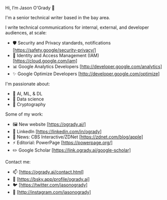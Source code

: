 Hi, I’m Jason O'Grady 👋 

I'm a senior technical writer based in the bay area.

I write technical communications for internal, external, and developer audiences, at scale:
- 🛡 Security and Privacy standards, notifications [https://safety.google/security-privacy/]
- 🪪 Identity and Access Management (IAM) [https://cloud.google.com/iam]
- 📊 Google Analytics Developers [http://developer.google.com/analytics]
- ✨ Google Optimize Developers [http://developer.google.com/optimize]

I'm passionate about:
- 🧠 AI, ML, & DL
- 🧮 Data science
- 🔐 Cryptography

Some of my work:
- 🖼️ New website [https://ogrady.ai/]
- 💼 LinkedIn [https://linkedin.com/in/ogrady]
- 📰 News: CBS Interactive/ZDNet [https://zdnet.com/blog/apple]
- ⚡️ Editorial: PowerPage [https://powerpage.org/]
- ✏️ Google Scholar [https://link.ogrady.ai/google-scholar]

Contact me:
- 📫 [https://ogrady.ai/contact.html]
- 🦋 [https://bsky.app/profile/ogrady.ai]
- 🐦 [https://twitter.com/jasonogrady]
- 📸 [http://instagram.com/jasonogrady]

<!---
jasonogrady/jasonogrady is a ✨ special ✨ repository because its `README.md` (this file) appears on your GitHub profile.
You can click the Preview link to take a look at your changes.
--->
